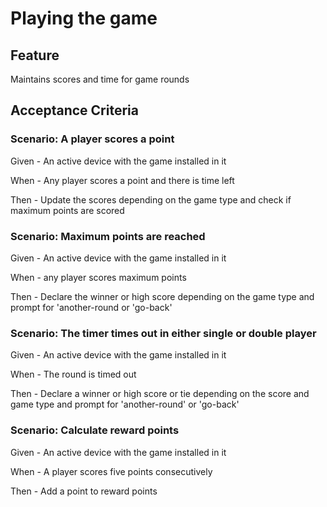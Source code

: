 # Playing the game

## Feature

Maintains scores and time for game rounds

## Acceptance Criteria

### Scenario: A player scores a point

  Given - An active device with the game installed in it

  When - Any player scores a point and there is time left

  Then - Update the scores depending on the game type
  and check if maximum points are scored

### Scenario: Maximum points are reached

  Given - An active device with the game installed in it
  
  When - any player scores maximum points
  
  Then - Declare the winner or high score depending on the game type
  and prompt for 'another-round or 'go-back'
  
### Scenario: The timer times out in either single or double player

  Given - An active device with the game installed in it
  
  When - The round is timed out
  
  Then - Declare a winner or high score or tie depending on the score and game type
  and prompt for 'another-round' or 'go-back'
  
### Scenario: Calculate reward points

  Given - An active device with the game installed in it
  
  When - A player scores five points consecutively
  
  Then - Add a point to reward points

